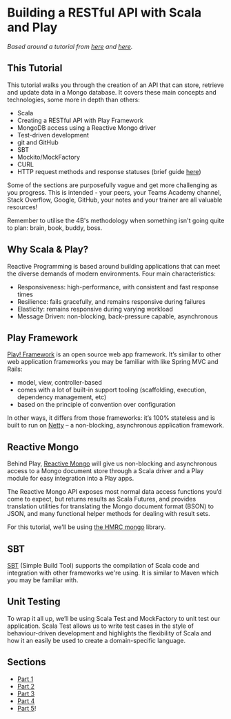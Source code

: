# Building a RESTful API with Scala and Play

*Based around a tutorial from [here](https://spr.com/building-a-simple-rest-api-with-scala-play-part-1/) and [here](https://spr.com/building-a-simple-rest-api-with-scala-play-part-2/).*

## This Tutorial
This tutorial walks you through the creation of an API that can store, retrieve and update data in a Mongo database. It covers these main concepts and technologies, some more in depth than others:
* Scala
* Creating a RESTful API with Play Framework
* MongoDB access using a Reactive Mongo driver
* Test-driven development
* git and GitHub
* SBT
* Mockito/MockFactory
* CURL 
* HTTP request methods and response statuses (brief guide [here](https://code.tutsplus.com/tutorials/http-the-protocol-every-web-developer-must-know-part-1--net-31177))

Some of the sections are purposefully vague and get more challenging as you progress. This is intended - your peers, your Teams Academy channel, Stack Overflow, Google, GitHub, your notes and your trainer are all valuable resources! 

Remember to utilise the 4B's methodology when something isn't going quite to plan: brain, book, buddy, boss. 

## Why Scala & Play?
Reactive Programming is based around building applications that can meet the diverse demands of modern environments. Four main characteristics:
* Responsiveness: high-performance, with consistent and fast response times
* Resilience: fails gracefully, and remains responsive during failures
* Elasticity: remains responsive during varying workload
* Message Driven: non-blocking, back-pressure capable, asynchronous

## Play Framework
[Play! Framework](https://playframework.com) is an open source web app framework. It’s similar to other web application frameworks you may be familiar with like Spring MVC and Rails:
* model, view, controller-based
* comes with a lot of built-in support tooling (scaffolding, execution, dependency management, etc)
* based on the principle of convention over configuration

In other ways, it differs from those frameworks: it’s 100% stateless and is built to run on [Netty](http://netty.io) – a non-blocking, asynchronous application framework.

## Reactive Mongo
Behind Play, [Reactive Mongo](http://reactivemongo.org) will give us non-blocking and asynchronous access to a Mongo document store through a Scala driver and a Play module for easy integration into a Play apps.

The Reactive Mongo API exposes most normal data access functions you’d come to expect, but returns results as Scala Futures, and provides translation utilities for translating the Mongo document format (BSON) to JSON, and many functional helper methods for dealing with result sets.

For this tutorial, we'll be using [the HMRC mongo](https://github.com/hmrc/hmrc-mongo) library.

## SBT
[SBT](https://www.scala-sbt.org/0.13/docs/Getting-Started.html) (Simple Build Tool) supports the compilation of Scala code and integration with other frameworks we're using. It is similar to Maven which you may be familiar with. 

## Unit Testing
To wrap it all up, we’ll be using Scala Test and MockFactory to unit test our application. Scala Test allows us to write test cases in the style of behaviour-driven development and highlights the flexibility of Scala and how it an easily be used to create a domain-specific language.

## Sections
* [Part 1](Building-A-RESTful-API-With-Scala-Play/Part1.md) 
* [Part 2](Building-A-RESTful-API-With-Scala-Play/Part2.md) 
* [Part 3](Building-A-RESTful-API-With-Scala-Play/Part3.md) 
* [Part 4](Building-A-RESTful-API-With-Scala-Play/Part4.md)
* [Part 5](Building-A-RESTful-API-With-Scala-Play/Part5.md)!
